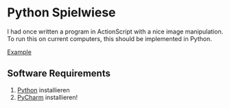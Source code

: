 # Python Spielwiese

I had once written a program in ActionScript with a nice image manipulation. To run this on current computers, this should be implemented in Python. 

[Example](https://user-images.githubusercontent.com/12305781/174735297-082aaa77-2d5e-454b-830c-9775205dce33.jpg)

## Software Requirements

1. [Python](https://www.python.org/downloads/release/python-3105/) installieren
2. [PyCharm](https://www.jetbrains.com/de-de/pycharm/download/download-thanks.html?platform=mac&code=PCC) installieren!
